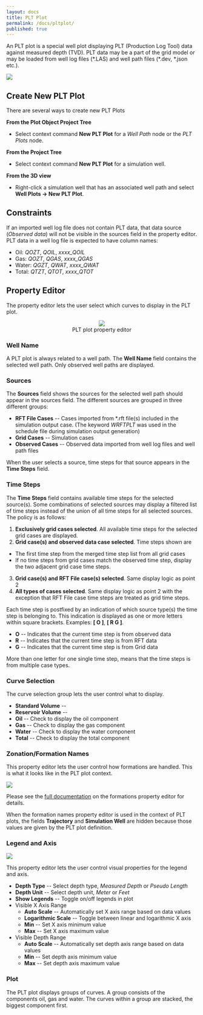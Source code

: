 ```yaml
---
layout: docs
title: PLT Plot
permalink: /docs/pltplot/
published: true
---
```


An PLT plot is a special well plot displaying PLT (Production Log Tool) data against measured depth (TVD). PLT data may be a part of the grid model or may be loaded from well log files (\*.LAS) and well path files (\*.dev, \*.json etc.).

![]({{site.baseurl}}/images/PltPlot.png)

## Create New PLT Plot
There are several ways to create new PLT Plots

**From the Plot Object Project Tree**
- Select context command **New PLT Plot** for a _Well Path_ node or the _PLT Plots_ node.

**From the Project Tree**
- Select context command **New PLT Plot** for a simulation well.

**From the 3D view**
- Right-click a simulation well that has an associated well path and select **Well Plots -> New PLT Plot**.

## Constraints
If an imported well log file does not contain PLT data, that data source (_Observed data_) will not be visible in the sources field in the property editor. PLT data in a well log file is expected to have column names:

- Oil: _QOZT_, _QOIL_, _xxxx_QOIL_
- Gas: _QOZT_, _QGAS_, _xxxx_QGAS_
- Water: _QGZT_, _QWAT_, _xxxx_QWAT_
- Total: _QTZT_, _QTOT_, _xxxx_QTOT_

## Property Editor
The property editor lets the user select which curves to display in the PLT plot.

<p align="center">
  <img src="{{site.baseurl}}/images/PltPlotPropertyEditor.png"/><br/>
  PLT plot property editor
</p>

### Well Name
A PLT plot is always related to a well path. The **Well Name** field contains the selected well path. Only observed well paths are displayed.

### Sources
The **Sources** field shows the sources for the selected well path should appear in the sources field. The different sources are grouped in three different groups:
- **RFT File Cases** -- Cases imported from \*.rft file(s) included in the simulation output case. (The keyword _WRFTPLT_ was used in the schedule file during simulation output generation)
- **Grid Cases** -- Simulation cases
- **Observed Cases** -- Observed data imported from well log files and well path files

When the user selects a source, time steps for that source appears in the **Time Steps** field.

### Time Steps
The **Time Steps** field contains available time steps for the selected source(s). Some combinations of selected sources may display a filtered list of time steps instead of the union of all time steps for all selected sources. The policy is as follows:
1. **Exclusively grid cases selected**. All available time steps for the selected grid cases are displayed.
2. **Grid case(s) and observed data case selected**. Time steps shown are
  - The first time step from the merged time step list from all grid cases
  - If no time steps from grid cases match the observed time step, display the two adjacent grid case time steps.
3. **Grid case(s) and RFT File case(s) selected**. Same display logic as point 2
4. **All types of cases selected**. Same display logic as point 2 with the exception that RFT File case time steps are treated as grid time steps.

Each time step is postfixed by an indication of which source type(s) the time step is belonging to. This indication is displayed as one or more letters within square brackets. Examples: **[ O ]**, **[ R G ]**.
- **O** -- Indicates that the current time step is from observed data
- **R** -- Indicates that the current time step is from RFT data
- **G** -- Indicates that the current time step is from Grid data

More than one letter for one single time step, means that the time steps is from multiple case types.

### Curve Selection
The curve selection group lets the user control what to display.
- **Standard Volume** --
- **Reservoir Volume** --
- **Oil** -- Check to display the oil component
- **Gas** -- Check to display the gas component
- **Water** -- Check to display the water component
- **Total** -- Check to display the total component

### Zonation/Formation Names
This property editor lets the user control how formations are handled. This is what it looks like in the PLT plot context.

![]({{site.baseurl}}/images/RftPltFormationNames.png)

Please see the [full documentation]({{site.baseurl}}/docs/formations) on the formations property editor for details.

<div class="note">
  When the formation names property editor is used in the context of PLT plots, the fields <b>Trajectory</b> and <b>Simulation Well</b> are hidden because those values are given by the PLT plot definition.
</div>

### Legend and Axis
![]({{site.baseurl}}/images/PltLegendAndAxis.png)

This property editor lets the user control visual properties for the legend and axis.
- **Depth Type** -- Select depth type, _Measured Depth_ or _Pseudo Length_
- **Depth Unit** -- Select depth unit, _Meter_ or _Feet_
- **Show Legends** -- Toggle on/off legends in plot
- Visible X Axis Range
  - **Auto Scale** -- Automatically set X axis range based on data values
  - **Logarithmic Scale** -- Toggle between linear and logarithmic X axis
  - **Min** -- Set X axis minimum value
  - **Max** -- Set X axis maximum value
- Visible Depth Range
  - **Auto Scale** -- Automatically set depth axis range based on data values
  - **Min** -- Set depth axis minimum value
  - **Max** -- Set depth axis maximum value
  
### Plot
The PLT plot displays groups of curves. A group consists of the components oil, gas and water. The curves within a group are stacked, the biggest component first.
